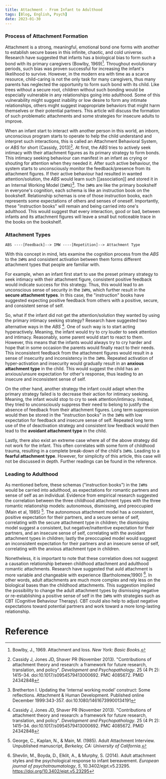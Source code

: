 ```yaml
---
title: Attachment - From Infant to Adulthood
tags: [Blog, English, Psych]
date: 2023-01-30
---
```


### Process of Attachment Formation

Attachment is a strong, meaningful, emotional bond one forms with another to establish secure bases in this infinite, chaotic, and cold universe. Research have suggested that infants has a biological bias to form such a bond with its primary caregivers (Bowlby, 1969)[^1]. Throughout evolutionary periods, such bias was proven successful for increasing the infant's likelihood to survive. However, in the modern era with time as a scarce resource, child-caring is not the only task for many caregivers, thus many parents has neglected the opportunity to form such bond with its child. Like trees without a secure root, children without such bonding would be especially vulnerable in any relationships going into adulthood. Some of this vulnerability might suggest inability or low desire to form any intimate relationships, others might suggest inappropriate behaviors that might harm themselves or their potential partners. This article will discuss the formation of such problematic attachments and some strategies for insecure adults to improve.

When an infant start to interact with another person in this world, an inborn, unconscious program starts to operate to help the child understand and interpret such interactions, this is called an Attachment Behavioral System, or *ABS* for short (Cassidy, 2013)[^2]. At first, the *ABS*  tries to actively seek intimacy with their attachment figures as its primary strategy to form bonds. This intimacy seeking behaviour can manifest in an infant as crying or shouting for attention when they needed it. After such active behaviour, the system starts to unconsciously monitor the feedback/presence from its attachment figures. If their active behaviour had resulted in wanted attention/solution, the *ABS* would learn such [[association]] and stored it in an Internal Working Model (`IWM`s)[^3]. The `IWM`s are like the primary bookshelf in everyone's cognition, each schema is like an instruction book on the bookshelf. Relationship schemas is one of those instruction books, each represents some expectations of others and senses of oneself. Importantly, these "instruction books" will remain and being carried into one's adulthood. This would suggest that every interaction, good or bad,  between infants and its attachment figures will leave a small but noticeable trace in the books on the bookshelf.

### Attachment Types

`ABS ----[Feedback]--> IMW ----[Repetition]--> Attachment Type`

With this concept in mind, lets examine the cognition process from the *ABS*  to the `IWM`s  and consistent activation between them forms different attachment types that people are familiar with.

For example, when an infant first start to use the preset primary strategy to seek intimacy with their attachment figure, consistent positive feedback would indicate success for this strategy. Thus, this would lead to an unconscious sense of security in the `IWM`s, which further result in the **secure attachment types**. In this case, the "instruction" books have suggested expecting positive feedback from others with a positive, secure, and consistent sense of self.

So, what if the infant did not get the attention/solution they wanted by using the primary intimacy seeking strategy? Research have suggested two alternative ways in the *ABS* [^2]. One of such way is to start acting hyperactively. Meaning, the infant would try to cry louder to seek attention and intimacy. Reasonably, some parent would start to react to them. However, this means that the infants would always try to cry harder and hope that in some occasion the parents would finally react to their needs. This inconsistent feedback from the attachment figures would result in  a sense of insecurity and inconsistency in the `IWM`s. Repeated activation of hyper-activation and insecurity would gradually result in an **anxious attachment type** in the child. This would suggest the child has an anxious/unsure expectation for other's response, thus leading to an insecure and inconsistent sense of self.

On the other hand, another strategy the infant could adapt when the primary strategy failed is to decrease their action for intimacy seeking. Meaning, the infant would stop to cry to seek attention/intimacy. Instead, they tried to unconsciously suppress their need to belong to justify the absence of feedback from their attachment figures. Long term suppression would then be stored in the "instruction books" in the `IWM`s with low expectation for feedback and insecure sense of self. Repeated long term use of the of deactivation strategy and consistent low feedback would then lead to the **avoidant attachment type** in the child.

Lastly, there also exist an extreme case where all of the above strategy did not work for the infant. This often correlates with some form of childhood trauma, resulting in a complete break-down of the child's `IWM`s. Leading to a **fearful attachment type**. However, for simplicity of this article, this case will not be discussed in depth. Further readings can be found in the reference.

### Leading to Adulthood

As mentioned before, these schemas ("instruction books") in the `IWM`s would be carried into adulthood, as expectations for romantic partners and sense of self as an individual. Evidence from empirical research suggested the correlation between the three childhood attachment types with the three romantic relationship models: autonomous, dismissing, and preoccupied (Main et al, 1985) [^4]. The autonomous attachment model has a consistent, positive expectation for their partners, and a secure sense of self, correlating with the secure attachment type in children; the dismissing model suggest a consistent, but negative/inattentive expectation for their partners, and an insecure sense of self, correlating with the avoidant attachment types in children; lastly the preoccupied model would suggest an inconsistent expectation for their partners and an insecure sense of self, correlating with the anxious attachment type in children.

Nonetheless, it is important to note that these correlation does not suggest a causation relationship between childhood attachment and adulthood romantic attachments. Research have suggested that auld attachment is more variable and changeable with experience (Bartholomew,1990) [^5]. In other words, adult attachments are much more complex and rely less on the biological bases than the childhood attachments. This suggestion implied the possibility to change the adult attachment types by dismissing negative or re-establishing a positive sense of self in the `IWM`s with strategies such as CBT (Cognitive Behaviour Therapy). CBT could also help to adjust negative expectations toward potential partners and work toward a more long-lasting relationship.

# Reference

[^1]: Bowlby, J., 1969. Attachment and loss. *New York: Basic Book*s.
[^2]: Cassidy J, Jones JD, Shaver PR (November 2013). "Contributions of attachment theory and research: a framework for future research, translation, and policy". *Development and Psychopathology*. 25 (4 Pt 2): 1415–34. doi:10.1017/s0954579413000692. PMC 4085672. PMID 24342848
[^3]: Bretherton I. Updating the ‘internal working model’ construct: Some reflections. Attachment & Human Development. Published online December 1999:343-357. doi:10.1080/14616739900134191
[^4]: George, C., Kaplan, N., & Main, M. (1985). Adult Attachment Interview. Unpublished manuscript, *Berkeley, CA: University of California.*
[^5]: Shevlin, M., Boyda, D., Elklit, A., & Murphy, S. (2014). Adult attachment styles and the psychological response to infant bereavement. _European journal of psychotraumatology_, _5_, 10.3402/ejpt.v5.23295. https://doi.org/10.3402/ejpt.v5.23295
